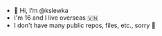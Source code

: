 - 👋 Hi, I’m @kslewka
- I'm 16 and I live overseas 🇻🇳 
- I don't have many public repos, files, etc., sorry 🐜

<!---
kslewka/kslewka is a ✨ special ✨ repository because its `README.md` (this file) appears on your GitHub profile.
You can click the Preview link to take a look at your changes.
--->
